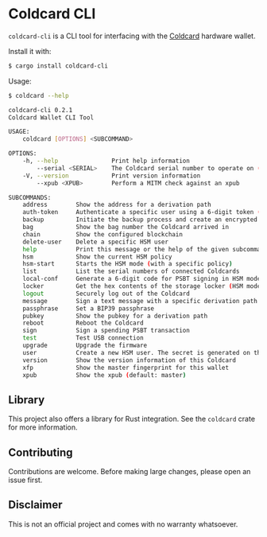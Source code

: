 # Coldcard CLI

`coldcard-cli` is a CLI tool for interfacing with the [Coldcard](https://coldcard.com/) hardware wallet.


Install it with:

```bash
$ cargo install coldcard-cli
```

Usage:
```bash
$ coldcard --help

coldcard-cli 0.2.1
Coldcard Wallet CLI Tool

USAGE:
    coldcard [OPTIONS] <SUBCOMMAND>

OPTIONS:
    -h, --help               Print help information
        --serial <SERIAL>    The Coldcard serial number to operate on (default: first one found)
    -V, --version            Print version information
        --xpub <XPUB>        Perform a MITM check against an xpub

SUBCOMMANDS:
    address        Show the address for a derivation path
    auth-token     Authenticate a specific user using a 6-digit token (for HSM)
    backup         Initiate the backup process and create an encrypted 7z file
    bag            Show the bag number the Coldcard arrived in
    chain          Show the configured blockchain
    delete-user    Delete a specific HSM user
    help           Print this message or the help of the given subcommand(s)
    hsm            Show the current HSM policy
    hsm-start      Starts the HSM mode (with a specific policy)
    list           List the serial numbers of connected Coldcards
    local-conf     Generate a 6-digit code for PSBT signing in HSM mode
    locker         Get the hex contents of the storage locker (HSM mode only)
    logout         Securely log out of the Coldcard
    message        Sign a text message with a specific derivation path
    passphrase     Set a BIP39 passphrase
    pubkey         Show the pubkey for a derivation path
    reboot         Reboot the Coldcard
    sign           Sign a spending PSBT transaction
    test           Test USB connection
    upgrade        Upgrade the firmware
    user           Create a new HSM user. The secret is generated on the device
    version        Show the version information of this Coldcard
    xfp            Show the master fingerprint for this wallet
    xpub           Show the xpub (default: master)
```

## Library

This project also offers a library for Rust integration. See the `coldcard` crate for more information.

## Contributing

Contributions are welcome. Before making large changes, please open an issue first.

## Disclaimer

This is not an official project and comes with no warranty whatsoever.